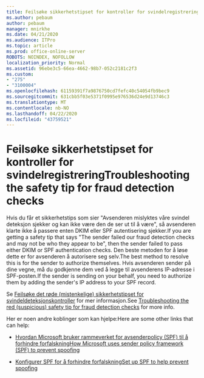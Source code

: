 ```yaml
---
title: Feilsøke sikkerhetstipset for kontroller for svindelregistrering
ms.author: pebaum
author: pebaum
manager: mnirkhe
ms.date: 04/21/2020
ms.audience: ITPro
ms.topic: article
ms.prod: office-online-server
ROBOTS: NOINDEX, NOFOLLOW
localization_priority: Normal
ms.assetid: 96ebe3c5-66ea-4662-98b7-052c2181c2f3
ms.custom:
- "275"
- "3100004"
ms.openlocfilehash: 61159391f7a9876750cd7fefc40c54054fb9bec9
ms.sourcegitcommit: 631cbb5f03e5371f0995e976536d24e9d13746c3
ms.translationtype: MT
ms.contentlocale: nb-NO
ms.lasthandoff: 04/22/2020
ms.locfileid: "43759521"
---
```

# <a name="troubleshooting-the-safety-tip-for-fraud-detection-checks"></a><span data-ttu-id="c0344-102">Feilsøke sikkerhetstipset for kontroller for svindelregistrering</span><span class="sxs-lookup"><span data-stu-id="c0344-102">Troubleshooting the safety tip for fraud detection checks</span></span>

<span data-ttu-id="c0344-103">Hvis du får et sikkerhetstips som sier "Avsenderen mislyktes våre svindel deteksjon sjekker og kan ikke være den de ser ut til å være", så avsenderen klarte ikke å passere enten DKIM eller SPF autentisering sjekker.</span><span class="sxs-lookup"><span data-stu-id="c0344-103">If you are getting a safety tip that says "The sender failed our fraud detection checks and may not be who they appear to be", then the sender failed to pass either DKIM or SPF authentication checks.</span></span> <span data-ttu-id="c0344-104">Den beste metoden for å løse dette er for avsenderen å autorisere seg selv.</span><span class="sxs-lookup"><span data-stu-id="c0344-104">The best method to resolve this is for the sender to authorize themselves.</span></span> <span data-ttu-id="c0344-105">Hvis avsenderen sender på dine vegne, må du godkjenne dem ved å legge til avsenderens IP-adresse i SPF-posten.</span><span class="sxs-lookup"><span data-stu-id="c0344-105">If the sender is sending on your behalf, you need to authorize them by adding the sender's IP address to your SPF record.</span></span>
  
<span data-ttu-id="c0344-106">Se [Feilsøke det røde (mistenkelige) sikkerhetstipset for svindeldeteksjonskontroller](https://blogs.msdn.microsoft.com/tzink/2016/11/02/troubleshooting-the-red-suspicious-safety-tip-for-fraud-detection-checks/) for mer informasjon.</span><span class="sxs-lookup"><span data-stu-id="c0344-106">See [Troubleshooting the red (suspicious) safety tip for fraud detection checks](https://blogs.msdn.microsoft.com/tzink/2016/11/02/troubleshooting-the-red-suspicious-safety-tip-for-fraud-detection-checks/) for more info.</span></span>
  
<span data-ttu-id="c0344-107">Her er noen andre koblinger som kan hjelpe:</span><span class="sxs-lookup"><span data-stu-id="c0344-107">Here are some other links that can help:</span></span>
  
- [<span data-ttu-id="c0344-108">Hvordan Microsoft bruker rammeverket for avsenderpolicy (SPF) til å forhindre forfalskning</span><span class="sxs-lookup"><span data-stu-id="c0344-108">How Microsoft uses sender policy framework (SPF) to prevent spoofing</span></span>](https://docs.microsoft.com/office365/SecurityCompliance/how-office-365-uses-spf-to-prevent-spoofing)

- [<span data-ttu-id="c0344-109">Konfigurer SPF for å forhindre forfalskning</span><span class="sxs-lookup"><span data-stu-id="c0344-109">Set up SPF to help prevent spoofing</span></span>](https://docs.microsoft.com/office365/SecurityCompliance/set-up-spf-in-office-365-to-help-prevent-spoofing)
